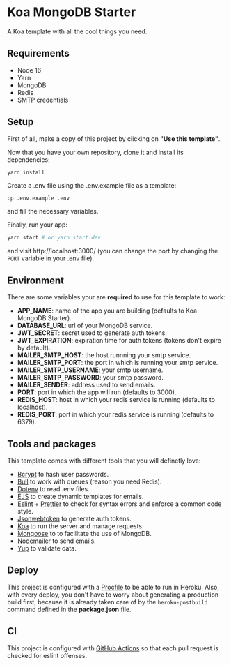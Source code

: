 # Koa MongoDB Starter

A Koa template with all the cool things you need.

## Requirements
* Node 16
* Yarn
* MongoDB
* Redis
* SMTP credentials

## Setup
First of all, make a copy of this project by clicking on **"Use this template"**.

Now that you have your own repository, clone it and install its dependencies:
```bash
yarn install
```

Create a .env file using the .env.example file as a template:
```
cp .env.example .env
```
and fill the necessary variables.

Finally, run your app:
```bash
yarn start # or yarn start:dev
```
and visit http://localhost:3000/ (you can change the port by changing the `PORT` variable in your .env file).

## Environment
There are some variables your are **required** to use for this template to work:
* **APP_NAME**: name of the app you are building (defaults to Koa MongoDB Starter).
* **DATABASE_URL**: url of your MongoDB service.
* **JWT_SECRET**: secret used to generate auth tokens.
* **JWT_EXPIRATION**: expiration time for auth tokens (tokens don't expire by default).
* **MAILER_SMTP_HOST**: the host runnning your smtp service.
* **MAILER_SMTP_PORT**: the port in which is running your smtp service.
* **MAILER_SMTP_USERNAME**: your smtp username.
* **MAILER_SMTP_PASSWORD**: your smtp password.
* **MAILER_SENDER**: address used to send emails.
* **PORT**: port in which the app will run (defaults to 3000).
* **REDIS_HOST**: host in which your redis service is running (defaults to localhost).
* **REDIS_PORT**: port in which your redis service is running (defaults to 6379).

## Tools and packages
This template comes with different tools that you will definetly love:
* [Bcrypt](https://github.com/kelektiv/node.bcrypt.js) to hash user passwords.
* [Bull](https://github.com/OptimalBits/bull) to work with queues (reason you need Redis).
* [Dotenv](https://github.com/motdotla/dotenv) to read .env files.
* [EJS](https://github.com/mde/ejs) to create dynamic templates for emails.
* [Eslint](https://eslint.org/) + [Prettier](https://prettier.io/) to check for syntax errors and enforce a common code style.
* [Jsonwebtoken](https://github.com/auth0/node-jsonwebtoken) to generate auth tokens.
* [Koa](https://koajs.com/) to run the server and manage requests.
* [Mongoose](https://mongoosejs.com/) to to facilitate the use of MongoDB.
* [Nodemailer](https://nodemailer.com/about/) to send emails.
* [Yup](https://github.com/jquense/yup) to validate data.

## Deploy
This project is configured with a [Procfile](./Procfile) to be able to run in Heroku. Also, with every deploy, you don't have to worry about generating a production build first, because it is already taken care of by the `heroku-postbuild` command defined in the **package.json** file.

## CI
This project is configured with [GitHub Actions](https://github.com/features/actions) so that each pull request is checked for eslint offenses.
